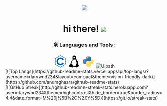 
<div id="header" align="center">
  <img src="https://media.giphy.com/media/M9gbBd9nbDrOTu1Mqx/giphy.gif" width="100"/>
</div>


<div id="badges" align="center">
<h1>
  hi there!
  <img src="https://media.giphy.com/media/hvRJCLFzcasrR4ia7z/giphy.gif" width="30px"/>
</h1>


### :hammer_and_wrench: Languages and Tools :
<div>
  <img src="https://github.com/devicons/devicon/blob/master/icons/c/c-line.svg" title="C" alt="C" width="40" height="40"/>
  <img src="https://github.com/devicons/devicon/blob/master/icons/linux/linux-plain.svg" title="linux" alt="linux" width="40" height="40"/>
  <img src="https://github.com/devicons/devicon/blob/master/icons/python/python-original.svg" title="python" alt="python" width="40" height="40"/>
  <img src="https://user-images.githubusercontent.com/46700349/51174126-a66b3080-18e9-11e9-8f35-08bfc68f7616.png" title="Uipath" alt="Uipath" width="40"/> 
</div>

<div id="status" align="left">
[![Top Langs](https://github-readme-stats.vercel.app/api/top-langs/?username=rlarywnd234&layout=compact&theme=vision-friendly-dark)](https://github.com/anuraghazra/github-readme-stats)
</div>

<div id="status2" align="left">
[![GitHub Streak](http://github-readme-streak-stats.herokuapp.com?user=rlarywnd234&theme=highcontrast&hide_border=true&border_radius=4.4&date_format=M%20j%5B%2C%20Y%5D)](https://git.io/streak-stats)
</div>
